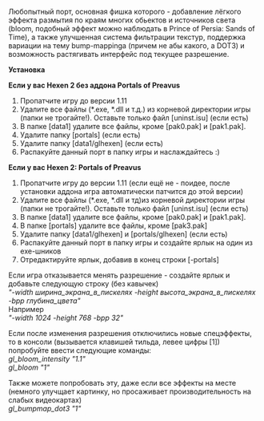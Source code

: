 Любопытный порт, основная фишка которого - добавление лёгкого эффекта размытия по краям многих обьектов и источников света (bloom, подобный эффект можно наблюдать в Prince of Persia: Sands of Time), а также улучшенная система фильтрации текстур, поддержка вариации на тему bump-mappingа (причем не абы какого, а DOT3) и возможность растягивать интерфейс под текущее разрешение.  
  
**Установка**  
  
**Если у вас Hexen 2 без аддона Portals of Preavus**

1.  Пропатчите игру до версии 1.11
2.  Удалите все файлы (\*.exe, \*.dll и т.д.) из корневой директории игры (папки не трогайте!). Оставьте только файл \[uninst.isu\] (если есть)
3.  В папке \[data1\] удалите все файлы, кроме \[pak0.pak\] и \[pak1.pak\].
4.  Удалите папку \[portals\] (если есть)
5.  Удалите папку \[data1/glhexen\] (если есть)
6.  Распакуйте данный порт в папку игры и наслаждайтесь :)

**Если у вас Hexen 2: Portals of Preavus**

1.  Пропатчите игру до версии 1.11 (если ещё не - поидее, после установки аддона игра автоматически патчится до этой версии)
2.  Удалите все файлы (\*.exe, \*.dll и тд)из корневой директории игры (папки не трогайте!). Оставьте только файл \[uninst.isu\] (если есть)
3.  В папке \[data1\] удалите все файлы, кроме \[pak0.pak\] и \[pak1.pak\].
4.  В папке \[portals\] удалите все файлы, кроме \[pak3.pak\]
5.  Удалите папку \[data1/glhexen\] и \[portals/glhexen\] (если есть)
6.  Распакуйте данный порт в папку игры и создайте ярлык на один из exe-шников
7.  Отредактируйте ярлык, добавив в конец строки \[-portals\]

  
Если игра отказывается менять разрешение - создайте ярлык и добавьте следующую строку (без кавычек)  
*"-width ширина\_экрана\_в\_пискелях -height высота\_экрана\_в\_пискелях -bpp глубина\_цвета"*  
Например  
*"-width 1024 -height 768 -bpp 32"*  
  
Если после изменения разрешения отключились новые спецэффекты, то в консоли (вызывается клавишей тильда, левее цифры \[1\]) попробуйте ввести следующие команды:  
*gl\_bloom\_intensity "1.1"  
gl\_bloom "1"*  

Также можете попробовать эту, даже если все эффекты на месте (немного улучщает картинку, но просаживает производительность на слабых видеокартах)  
*gl\_bumpmap\_dot3 "1"*